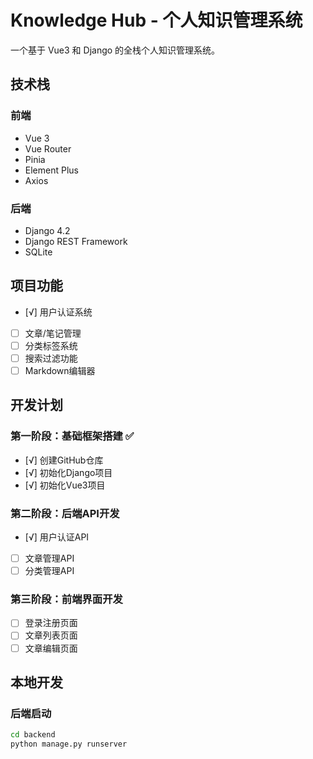 # Knowledge Hub - 个人知识管理系统

一个基于 Vue3 和 Django 的全栈个人知识管理系统。

## 技术栈

### 前端
- Vue 3
- Vue Router
- Pinia
- Element Plus
- Axios

### 后端
- Django 4.2
- Django REST Framework
- SQLite

## 项目功能

- [√] 用户认证系统
- [ ] 文章/笔记管理
- [ ] 分类标签系统
- [ ] 搜索过滤功能
- [ ] Markdown编辑器

## 开发计划

### 第一阶段：基础框架搭建 ✅
- [√] 创建GitHub仓库
- [√] 初始化Django项目
- [√] 初始化Vue3项目

### 第二阶段：后端API开发
- [√] 用户认证API
- [ ] 文章管理API
- [ ] 分类管理API

### 第三阶段：前端界面开发
- [ ] 登录注册页面
- [ ] 文章列表页面
- [ ] 文章编辑页面

## 本地开发

### 后端启动
```bash
cd backend
python manage.py runserver